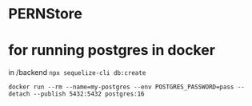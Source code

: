 # PERNStore

# for running postgres in docker

in /backend `npx sequelize-cli db:create`

`docker run --rm --name=my-postgres --env POSTGRES_PASSWORD=pass --detach --publish 5432:5432 postgres:16`